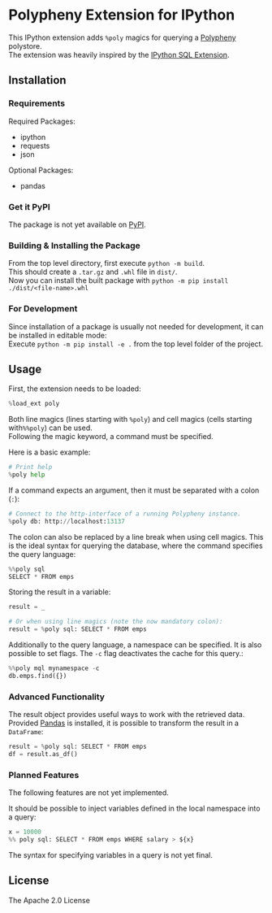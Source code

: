 # Polypheny Extension for IPython
This IPython extension adds `%poly` magics for querying a [Polypheny](https://polypheny.org/) polystore.  
The extension was heavily inspired by the [IPython SQL Extension](https://github.com/catherinedevlin/ipython-sql).

## Installation
### Requirements
Required Packages:
- ipython
- requests
- json

Optional Packages:
- pandas

### Get it PyPI
The package is not yet available on [PyPI](https://pypi.org/).

### Building & Installing the Package
From the top level directory, first execute `python -m build`.  
This should create a `.tar.gz` and `.whl` file in `dist/`.  
Now you can install the built package with `python -m pip install ./dist/<file-name>.whl`

### For Development
Since installation of a package is usually not needed for development, it can be installed in editable mode:  
Execute `python -m pip install -e .` from the top level folder of the project.

## Usage
First, the extension needs to be loaded:
```python
%load_ext poly
```

Both line magics (lines starting with `%poly`) and cell magics (cells starting with`%%poly`) can be used.  
Following the magic keyword, a command must be specified.  

Here is a basic example:
```python
# Print help
%poly help
```

If a command expects an argument, then it must be separated with a colon (`:`):
```python
# Connect to the http-interface of a running Polypheny instance.
%poly db: http://localhost:13137
```

The colon can also be replaced by a line break when using cell magics.
This is the ideal syntax for querying the database, where the command specifies the query language:
```python
%%poly sql
SELECT * FROM emps
```

Storing the result in a variable:
```python
result = _

# Or when using line magics (note the now mandatory colon):
result = %poly sql: SELECT * FROM emps
```

Additionally to the query language, a namespace can be specified. 
It is also possible to set flags. The `-c` flag deactivates the cache for this query.:
```python
%%poly mql mynamespace -c
db.emps.find({})
```

### Advanced Functionality
The result object provides useful ways to work with the retrieved data.  
Provided [Pandas](https://pypi.org/project/pandas/) is installed, it is possible to transform the result in a `DataFrame`:
```python
result = %poly sql: SELECT * FROM emps
df = result.as_df()
```

### Planned Features
The following features are not yet implemented.

It should be possible to inject variables defined in the local namespace into a query:
```python
x = 10000
%% poly sql: SELECT * FROM emps WHERE salary > ${x}
```
The syntax for specifying variables in a query is not yet final.

## License
The Apache 2.0 License
